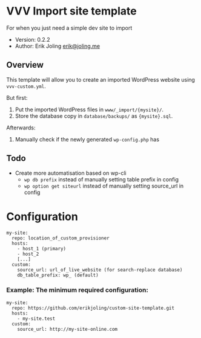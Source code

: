 # VVV Import site template
For when you just need a simple dev site to import

- Version: 0.2.2
- Author: Erik Joling <erik@joling.me>

## Overview
This template will allow you to create an imported WordPress website using `vvv-custom.yml`. 

But first:
1. Put the imported WordPress files in `www/_import/{mysite}/`. 
2. Store the database copy in `database/backups/` as `{mysite}.sql`. 

Afterwards:
1. Manually check if the newly generated `wp-config.php` has 

## Todo
- Create more automatisation based on wp-cli
  - `wp db prefix` instead of manually setting table prefix in config
  - `wp option get siteurl` instead of manually setting source_url in config

# Configuration

```
my-site:
  repo: location_of_custom_provisioner
  hosts:
    - host_1 (primary)
    - host_2
    [...]
  custom:
    source_url: url_of_live_website (for search-replace database)
    db_table_prefix: wp_ (default)

```

### Example: The minimum required configuration:

```
my-site:
  repo: https://github.com/erikjoling/custom-site-template.git
  hosts:
    - my-site.test
  custom:
    source_url: http://my-site-online.com
```

